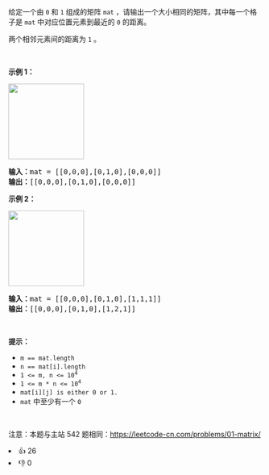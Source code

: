 <p>给定一个由 <code>0</code> 和 <code>1</code> 组成的矩阵 <code>mat</code>&nbsp;，请输出一个大小相同的矩阵，其中每一个格子是 <code>mat</code> 中对应位置元素到最近的 <code>0</code> 的距离。</p>

<p>两个相邻元素间的距离为 <code>1</code> 。</p>

<p>&nbsp;</p>

<p><b>示例 1：</b></p>

<p><img alt="" src="https://pic.leetcode-cn.com/1626667201-NCWmuP-image.png" style="width: 150px; " /></p>

<pre>
<strong>输入：</strong>mat =<strong> </strong>[[0,0,0],[0,1,0],[0,0,0]]
<strong>输出：</strong>[[0,0,0],[0,1,0],[0,0,0]]
</pre>

<p><b>示例 2：</b></p>

<p><img alt="" src="https://pic.leetcode-cn.com/1626667205-xFxIeK-image.png" style="width: 150px; " /></p>

<pre>
<b>输入：</b>mat =<b> </b>[[0,0,0],[0,1,0],[1,1,1]]
<strong>输出：</strong>[[0,0,0],[0,1,0],[1,2,1]]
</pre>

<p>&nbsp;</p>

<p><strong>提示：</strong></p>

<ul>
	<li><code>m == mat.length</code></li>
	<li><code>n == mat[i].length</code></li>
	<li><code>1 &lt;= m, n &lt;= 10<sup>4</sup></code></li>
	<li><code>1 &lt;= m * n &lt;= 10<sup>4</sup></code></li>
	<li><code>mat[i][j] is either 0 or 1.</code></li>
	<li><code>mat</code> 中至少有一个 <code>0&nbsp;</code></li>
</ul>

<p>&nbsp;</p>

<p><meta charset="UTF-8" />注意：本题与主站 542&nbsp;题相同：<a href="https://leetcode-cn.com/problems/01-matrix/">https://leetcode-cn.com/problems/01-matrix/</a></p>
<div><li>👍 26</li><li>👎 0</li></div>
